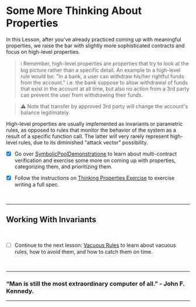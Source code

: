 # Some More Thinking About Properties

In this Lesson, after you've already practiced coming up with meaningful properties, we raise the bar with slightly more sophisticated contracts and focus on high-level properties.

> :information_source: Remember, high-level properties are properties that try to look at the big picture rather than a specific detail. An example to a high-level rule would be: "In a bank, a user can withdraw his/her rightful funds from the account." i.e. the bank suppose to allow withdrawal of funds that exist in the account at all time, but also no action from a 3rd party can prevent the user from withdrawing their funds.

> :warning: Note that transfer by approved 3rd party will change the account's balance legitimately.

High-level properties are usually implemented as invariants or parametric rules, as opposed to rules that monitor the behavior of the system as a result of a specific function call. The latter will very rarely represent high-level rules, due to its diminished "attack vector" possibility.

- [x] Go over [SymbolicPoolDemonstratione](SymbolicPoolDemonstration) to learn about multi-contract verification and exercise some more on coming up with properties, categorizing them, and prioritizing them.

- [x] Follow the instructions on [Thinking Properties Exercise](ThinkingPropertiesExercise) to exercise writing a full spec.

</br>

---

## Working With Invariants

</br>

- [ ] Continue to the next lesson: [Vacuous Rules](../10.Lesson_VacuousRules) to learn about vacuous rules, how to avoid them, and how to catch them on time.

</br>

---

### “Man is still the most extraordinary computer of all.” - John F. Kennedy.

---
